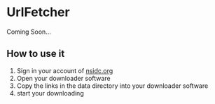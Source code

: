# UrlFetcher


Coming Soon...


## How to use it

1. Sign in your account of [nsidc.org](https://nsidc.org)
2. Open your downloader software
3. Copy the links in the data directory into your downloader software
4. start your downloading
